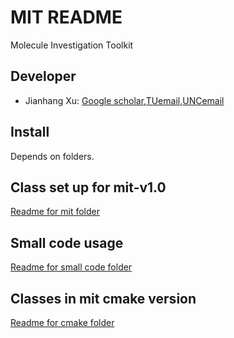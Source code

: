 # MIT README #

Molecule Investigation Toolkit

## Developer ##
* Jianhang Xu: [Google scholar](https://scholar.google.com/citations?user=ovWM9eQAAAAJ&hl=en),[TUemail](mailto:jianhang.xu@temple.edu),[UNCemail](mailto:jxu@unc.edu)

## Install ##
Depends on folders.

## Class set up for mit-v1.0 ##
[Readme for mit folder](doc/mit-v1.0.md)

## Small code usage ##
[Readme for small code folder](doc/small-code.md)

## Classes in mit cmake version ##
[Readme for cmake folder](doc/cmake.md)
